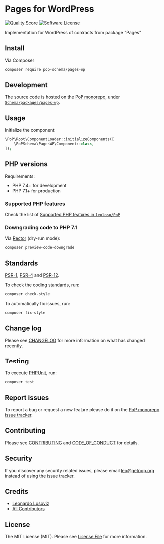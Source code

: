 # Pages for WordPress

<!-- [![Build Status][ico-travis]][link-travis] -->
[![Quality Score][ico-code-quality]][link-code-quality]
[![Software License][ico-license]](LICENSE.md)

<!--
[![Latest Version on Packagist][ico-version]][link-packagist]
[![Coverage Status][ico-scrutinizer]][link-scrutinizer]
[![Total Downloads][ico-downloads]][link-downloads]
-->

Implementation for WordPress of contracts from package "Pages"

## Install

Via Composer

``` bash
composer require pop-schema/pages-wp
```

## Development

The source code is hosted on the [PoP monorepo](https://github.com/leoloso/PoP), under [`Schema/packages/pages-wp`](https://github.com/leoloso/PoP/tree/master/layers/Schema/packages/pages-wp).

## Usage

Initialize the component:

``` php
\PoP\Root\ComponentLoader::initializeComponents([
    \PoPSchema\PagesWP\Component::class,
]);
```

## PHP versions

Requirements:

- PHP 7.4+ for development
- PHP 7.1+ for production

### Supported PHP features

Check the list of [Supported PHP features in `leoloso/PoP`](https://github.com/leoloso/PoP/#supported-php-features)

### Downgrading code to PHP 7.1

Via [Rector](https://github.com/rectorphp/rector) (dry-run mode):

```bash
composer preview-code-downgrade
```

## Standards

[PSR-1](https://www.php-fig.org/psr/psr-1), [PSR-4](https://www.php-fig.org/psr/psr-4) and [PSR-12](https://www.php-fig.org/psr/psr-12).

To check the coding standards, run:

``` bash
composer check-style
```

To automatically fix issues, run:

``` bash
composer fix-style
```

## Change log

Please see [CHANGELOG](CHANGELOG.md) for more information on what has changed recently.

## Testing

To execute [PHPUnit](https://phpunit.de/), run:

``` bash
composer test
```

## Report issues

To report a bug or request a new feature please do it on the [PoP monorepo issue tracker](https://github.com/leoloso/PoP/issues).

## Contributing

Please see [CONTRIBUTING](CONTRIBUTING.md) and [CODE_OF_CONDUCT](CODE_OF_CONDUCT.md) for details.

## Security

If you discover any security related issues, please email leo@getpop.org instead of using the issue tracker.

## Credits

- [Leonardo Losoviz][link-author]
- [All Contributors][link-contributors]

## License

The MIT License (MIT). Please see [License File](LICENSE.md) for more information.

[ico-version]: https://img.shields.io/packagist/v/pop-schema/pages-wp.svg?style=flat-square
[ico-license]: https://img.shields.io/badge/license-MIT-brightgreen.svg?style=flat-square
[ico-travis]: https://img.shields.io/travis/pop-schema/pages-wp/master.svg?style=flat-square
[ico-scrutinizer]: https://img.shields.io/scrutinizer/coverage/g/pop-schema/pages-wp.svg?style=flat-square
[ico-code-quality]: https://img.shields.io/scrutinizer/g/pop-schema/pages-wp.svg?style=flat-square
[ico-downloads]: https://img.shields.io/packagist/dt/pop-schema/pages-wp.svg?style=flat-square

[link-packagist]: https://packagist.org/packages/pop-schema/pages-wp
[link-travis]: https://travis-ci.org/pop-schema/pages-wp
[link-scrutinizer]: https://scrutinizer-ci.com/g/pop-schema/pages-wp/code-structure
[link-code-quality]: https://scrutinizer-ci.com/g/pop-schema/pages-wp
[link-downloads]: https://packagist.org/packages/pop-schema/pages-wp
[link-author]: https://github.com/leoloso
[link-contributors]: ../../../../../../contributors
